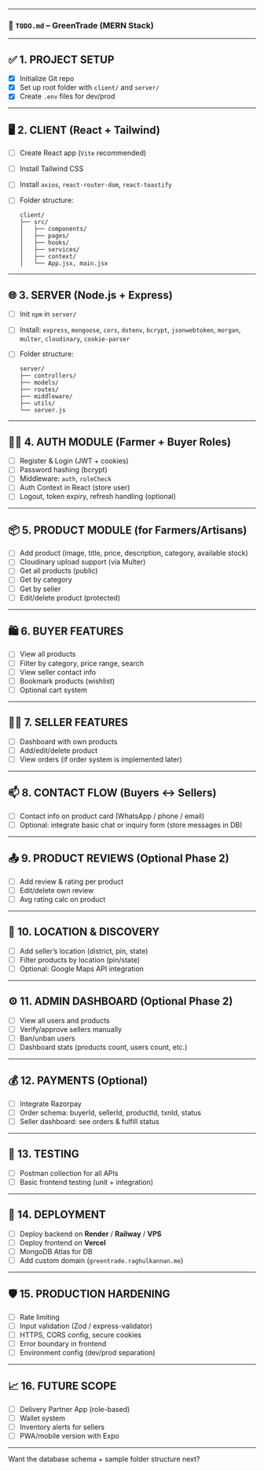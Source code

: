
---

### 📁 `TODO.md` – GreenTrade (MERN Stack)

---

## ✅ 1. PROJECT SETUP

* [x] Initialize Git repo
* [x] Set up root folder with `client/` and `server/`
* [x] Create `.env` files for dev/prod

---

## 🖥️ 2. CLIENT (React + Tailwind)

* [ ] Create React app (`Vite` recommended)
* [ ] Install Tailwind CSS
* [ ] Install `axios`, `react-router-dom`, `react-toastify`
* [ ] Folder structure:

  ```
  client/
  ├── src/
  │   ├── components/
  │   ├── pages/
  │   ├── hooks/
  │   ├── services/
  │   ├── context/
  │   └── App.jsx, main.jsx
  ```

---

## 🌐 3. SERVER (Node.js + Express)

* [ ] Init `npm` in `server/`
* [ ] Install: `express`, `mongoose`, `cors`, `dotenv`, `bcrypt`, `jsonwebtoken`, `morgan`, `multer`, `cloudinary`, `cookie-parser`
* [ ] Folder structure:

  ```
  server/
  ├── controllers/
  ├── models/
  ├── routes/
  ├── middleware/
  ├── utils/
  └── server.js
  ```

---

## 🧑‍🌾 4. AUTH MODULE (Farmer + Buyer Roles)

* [ ] Register & Login (JWT + cookies)
* [ ] Password hashing (bcrypt)
* [ ] Middleware: `auth`, `roleCheck`
* [ ] Auth Context in React (store user)
* [ ] Logout, token expiry, refresh handling (optional)

---

## 📦 5. PRODUCT MODULE (for Farmers/Artisans)

* [ ] Add product (image, title, price, description, category, available stock)
* [ ] Cloudinary upload support (via Multer)
* [ ] Get all products (public)
* [ ] Get by category
* [ ] Get by seller
* [ ] Edit/delete product (protected)

---

## 🛍️ 6. BUYER FEATURES

* [ ] View all products
* [ ] Filter by category, price range, search
* [ ] View seller contact info
* [ ] Bookmark products (wishlist)
* [ ] Optional cart system

---

## 🧑‍🌾 7. SELLER FEATURES

* [ ] Dashboard with own products
* [ ] Add/edit/delete product
* [ ] View orders (if order system is implemented later)

---

## 📫 8. CONTACT FLOW (Buyers ↔ Sellers)

* [ ] Contact info on product card (WhatsApp / phone / email)
* [ ] Optional: integrate basic chat or inquiry form (store messages in DB)

---

## 📤 9. PRODUCT REVIEWS (Optional Phase 2)

* [ ] Add review & rating per product
* [ ] Edit/delete own review
* [ ] Avg rating calc on product

---

## 📍 10. LOCATION & DISCOVERY

* [ ] Add seller’s location (district, pin, state)
* [ ] Filter products by location (pin/state)
* [ ] Optional: Google Maps API integration

---

## ⚙️ 11. ADMIN DASHBOARD (Optional Phase 2)

* [ ] View all users and products
* [ ] Verify/approve sellers manually
* [ ] Ban/unban users
* [ ] Dashboard stats (products count, users count, etc.)

---

## 💰 12. PAYMENTS (Optional)

* [ ] Integrate Razorpay
* [ ] Order schema: buyerId, sellerId, productId, txnId, status
* [ ] Seller dashboard: see orders & fulfill status

---

## 🧪 13. TESTING

* [ ] Postman collection for all APIs
* [ ] Basic frontend testing (unit + integration)

---

## 🚀 14. DEPLOYMENT

* [ ] Deploy backend on **Render** / **Railway** / **VPS**
* [ ] Deploy frontend on **Vercel**
* [ ] MongoDB Atlas for DB
* [ ] Add custom domain (`greentrade.raghulkannan.me`)

---

## 🛡️ 15. PRODUCTION HARDENING

* [ ] Rate limiting
* [ ] Input validation (Zod / express-validator)
* [ ] HTTPS, CORS config, secure cookies
* [ ] Error boundary in frontend
* [ ] Environment config (dev/prod separation)

---

## 📈 16. FUTURE SCOPE

* [ ] Delivery Partner App (role-based)
* [ ] Wallet system
* [ ] Inventory alerts for sellers
* [ ] PWA/mobile version with Expo

---

Want the database schema + sample folder structure next?
